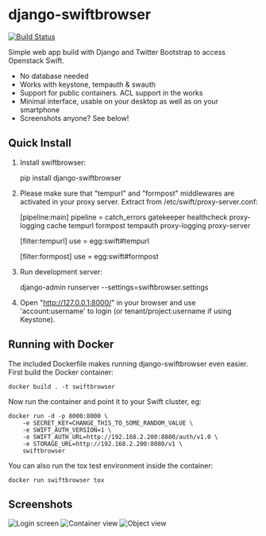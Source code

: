 django-swiftbrowser
===================

[![Build Status](https://travis-ci.org/cschwede/django-swiftbrowser.png?branch=master)](https://travis-ci.org/cschwede/django-swiftbrowser)

Simple web app build with Django and Twitter Bootstrap to access Openstack Swift.

* No database needed
* Works with keystone, tempauth & swauth
* Support for public containers. ACL support in the works
* Minimal interface, usable on your desktop as well as on your smartphone
* Screenshots anyone? See below!

Quick Install
-------------

1) Install swiftbrowser:

    pip install django-swiftbrowser

2) Please make sure that "tempurl" and "formpost" middlewares are activated in your proxy server. Extract from /etc/swift/proxy-server.conf:

    [pipeline:main]
    pipeline = catch_errors gatekeeper healthcheck proxy-logging cache tempurl formpost tempauth proxy-logging proxy-server

    [filter:tempurl]
    use = egg:swift#tempurl

    [filter:formpost]
    use = egg:swift#formpost

3) Run development server:

    django-admin runserver --settings=swiftbrowser.settings

4) Open "http://127.0.0.1:8000/" in your browser and use 'account:username' to login (or tenant/project:username if using Keystone).


Running with Docker
-------------------

The included Dockerfile makes running django-swiftbrowser even easier. First
build the Docker container:

    docker build . -t swiftbrowser

Now run the container and point it to your Swift cluster, eg:

    docker run -d -p 8000:8000 \
        -e SECRET_KEY=CHANGE_THIS_TO_SOME_RANDOM_VALUE \
        -e SWIFT_AUTH_VERSION=1 \
        -e SWIFT_AUTH_URL=http://192.168.2.200:8080/auth/v1.0 \
        -e STORAGE_URL=http://192.168.2.200:8080/v1 \
        swiftbrowser

You can also run the tox test environment inside the container:

    docker run swiftbrowser tox

Screenshots
-----------

![Login screen](screenshots/00.png)
![Container view](screenshots/01.png)
![Object view](screenshots/02.png)

